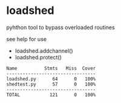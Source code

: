 # loadshed
pyhthon tool to bypass overloaded routines

see help for use
- loadshed.addchannel()
- loadshed.protect()

```
Name          Stmts   Miss  Cover
---------------------------------
loadshed.py      64      0   100%
shedtest.py      57      0   100%
---------------------------------
TOTAL           121      0   100%
```
